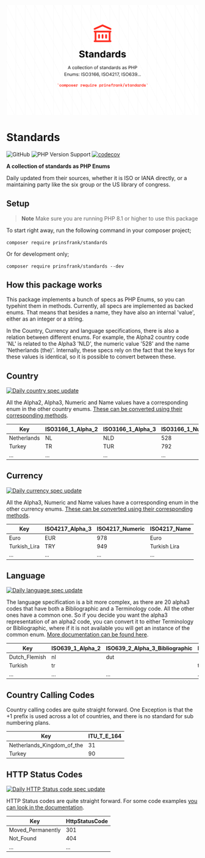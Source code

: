 ![Banner](docs/images/banner.png)

# Standards

![GitHub](https://img.shields.io/github/license/prinsfrank/standards)
![PHP Version Support](https://img.shields.io/packagist/php-v/prinsfrank/standards)
[![codecov](https://codecov.io/gh/PrinsFrank/standards/branch/main/graph/badge.svg?token=9O3VB563MU)](https://codecov.io/gh/PrinsFrank/standards)

**A collection of standards as PHP Enums**

Daily updated from their sources, whether it is ISO or IANA directly, or a maintaining party like the six group or the US library of congress.

## Setup

> **Note**
> Make sure you are running PHP 8.1 or higher to use this package

To start right away, run the following command in your composer project;

```composer require prinsfrank/standards```

Or for development only;

```composer require prinsfrank/standards --dev```

## How this package works

This package implements a bunch of specs as PHP Enums, so you can typehint them in methods. Currently, all specs are implemented as backed enums. That means that besides a name, they have also an internal 'value', either as an integer or a string.

In the Country, Currency and language specifications, there is also a relation between different enums. For example, the Alpha2 country code 'NL' is related to the Alpha3 'NLD', the numeric value '528' and the name 'Netherlands (the)'. Internally, these specs rely on the fact that the keys for these values is identical, so it is possible to convert between these.

## Country

[![Daily country spec update](https://github.com/PrinsFrank/standards/actions/workflows/update-spec-country.yml/badge.svg)](https://github.com/PrinsFrank/standards/actions/workflows/update-spec-country.yml)

All the Alpha2, Alpha3, Numeric and Name values have a corresponding enum in the other country enums. [These can be converted using their corresponding methods](/docs/country.md). 

| Key         | ISO3166_1_Alpha_2 | ISO3166_1_Alpha_3 | ISO3166_1_Numeric | ISO3166_1_Name    |
|-------------|-------------------|-------------------|-------------------|-------------------|
| Netherlands | NL                | NLD               | 528               | Netherlands (the) |
| Turkey      | TR                | TUR               | 792               | Türkiye           |
| ...         | ...               | ...               | ...               | ...               |

## Currency

[![Daily currency spec update](https://github.com/PrinsFrank/standards/actions/workflows/update-spec-currency.yml/badge.svg)](https://github.com/PrinsFrank/standards/actions/workflows/update-spec-currency.yml)

All the Alpha3, Numeric and Name values have a corresponding enum in the other currency enums. [These can be converted using their corresponding methods](/docs/currency.md).

| Key          | ISO4217_Alpha_3 | ISO4217_Numeric | ISO4217_Name |
|--------------|-----------------|-----------------|--------------|
| Euro         | EUR             | 978             | Euro         |
| Turkish_Lira | TRY             | 949             | Turkish Lira |
| ...          | ...             | ...             | ...          |

## Language

[![Daily language spec update](https://github.com/PrinsFrank/standards/actions/workflows/update-spec-language.yml/badge.svg)](https://github.com/PrinsFrank/standards/actions/workflows/update-spec-language.yml)

The language specification is a bit more complex, as there are 20 alpha3 codes that have both a Bibliographic and a Terminology code. All the other ones have a common one. So if you decide you want the alpha3 representation of an alpha2 code, you can convert it to either Terminology or Bibliographic, where if it is not available you will get an instance of the common enum. [More documentation can be found here](/docs/language.md).

| Key           | ISO639_1_Alpha_2 | ISO639_2_Alpha_3_Bibliographic | ISO639_2_Alpha_3_Common | ISO639_2_Alpha_3_Terminology | ISO639_Name    |
|---------------|------------------|--------------------------------|-------------------------|------------------------------|----------------|
| Dutch_Flemish | nl               | dut                            |                         | nld                          | Dutch; Flemish |
| Turkish       | tr               |                                | tur                     |                              | Turkish        |
| ...           | ...              | ...                            | ...                     | ...                          | ...            |

## Country Calling Codes

Country calling codes are quite straight forward. One Exception is that the +1 prefix is used across a lot of countries, and there is no standard for sub numbering plans. 

| Key                        | ITU_T_E_164 |
|----------------------------|-------------|
| Netherlands_Kingdom_of_the | 31          |
| Turkey                     | 90          |

## HTTP Status Codes

[![Daily HTTP Status code spec update](https://github.com/PrinsFrank/standards/actions/workflows/update-spec-http.yml/badge.svg)](https://github.com/PrinsFrank/standards/actions/workflows/update-spec-http.yml)

HTTP Status codes are quite straight forward. For some code examples [you can look in the documentation](/docs/http_status_code.md).

| Key               | HttpStatusCode |
|-------------------|----------------|
| Moved_Permanently | 301            |
| Not_Found         | 404            |
| ...               | ...            |
